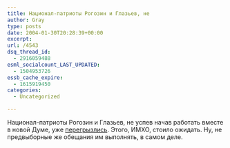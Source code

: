 ```yaml
---
title: Национал-патриоты Рогозин и Глазьев, не
author: Gray
type: posts
date: 2004-01-30T20:28:39+00:00
excerpt:
url: /4543
dsq_thread_id:
  - 2916059488
esml_socialcount_LAST_UPDATED:
  - 1504953726
essb_cache_expire:
  - 1615919450
categories:
  - Uncategorized

---
```








Национал-патриоты Рогозин и Глазьев, не успев начав работать вместе в новой Думе, уже <a href="http://www.gazeta.ru/2004/01/30/oa_110689.shtml" target="_blank">перегрызлись</a>. Этого, ИМХО, стоило ожидать. Ну, не предвыборные же обещания им выполнять, в самом деле.